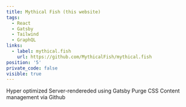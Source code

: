```yaml
---
title: Mythical Fish (this website)
tags:
  - React
  - Gatsby
  - Tailwind
  - GraphQL
links:
  - label: mythical.fish 
    url: https://github.com/MythicalFish/mythical.fish
position: '5'
private_code: false
visible: true
---
```

Hyper optimized
Server-rendereded using Gatsby
Purge CSS
Content management via Github